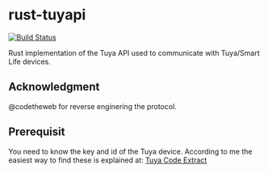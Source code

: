# rust-tuyapi
[![Build Status](https://github.com/EmilSodergren/rust-tuyapi/actions/workflows/mean_bean_ci.yml/badge.svg)](https://github.com/EmilSodergren/rust-tuyapi/actions/workflows/mean_bean_ci.yml)

Rust implementation of the Tuya API used to communicate with Tuya/Smart Life devices.

## Acknowledgment
@codetheweb for reverse enginering the protocol.

## Prerequisit
You need to know the key and id of the Tuya device. According to me the easiest way to find these is explained at: [Tuya Code Extract](https://github.com/EmilSodergren/tuya_code_extract)


